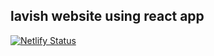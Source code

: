## lavish website using react app

[![Netlify Status](https://api.netlify.com/api/v1/badges/fa749d96-cd2f-4dc0-b5d9-04db98a77bab/deploy-status)](https://app.netlify.com/sites/lewi61/deploys)
